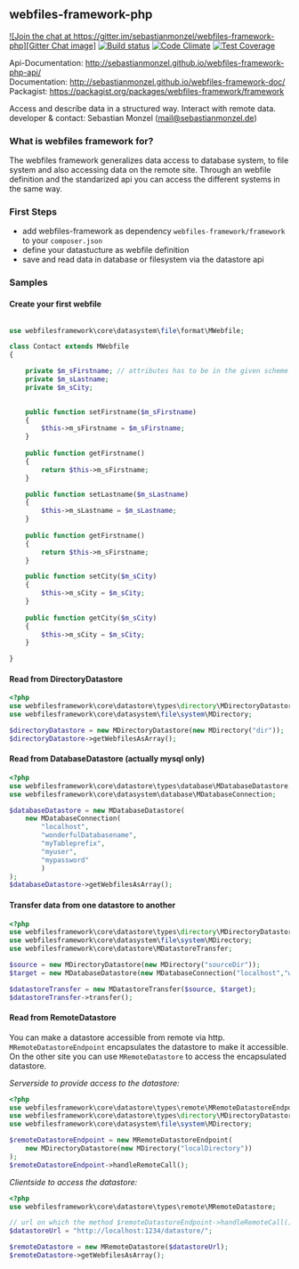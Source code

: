 ## webfiles-framework-php

[![Join the chat at https://gitter.im/sebastianmonzel/webfiles-framework-php][Gitter Chat image]][Gitter Chat link]
[![Build status][Travis Develop image]][Travis Develop link]
[![Code Climate][Codeclimate image]][Codeclimate link]
[![Test Coverage][Codeclimate coverage image]][Codeclimate coverage link]

[Gitter Chat image]: https://badges.gitter.im/sebastianmonzel/webfiles-framework-php.svg
[Gitter Chat link]: https://gitter.im/sebastianmonzel/webfiles-framework-php?utm_source=badge&utm_medium=badge&utm_campaign=pr-badge&utm_content=badge

[Travis Develop image]: https://img.shields.io/travis/sebastianmonzel/webfiles-framework-php/develop.svg?style=flat-square
[Travis Develop link]: https://travis-ci.org/sebastianmonzel/webfiles-framework-php

[Codeclimate image]: https://codeclimate.com/github/sebastianmonzel/webfiles-framework-php/badges/gpa.svg
[Codeclimate link]: https://codeclimate.com/github/sebastianmonzel/webfiles-framework-php

[Codeclimate coverage image]: https://codeclimate.com/github/sebastianmonzel/webfiles-framework-php/badges/coverage.svg
[Codeclimate coverage link]: https://codeclimate.com/github/sebastianmonzel/webfiles-framework-php/coverage

Api-Documentation: http://sebastianmonzel.github.io/webfiles-framework-php-api/<br />
Documentation: http://sebastianmonzel.github.io/webfiles-framework-doc/<br />
Packagist: https://packagist.org/packages/webfiles-framework/framework

Access and describe data in a structured way. Interact with remote data.<br />
developer & contact: Sebastian Monzel (mail@sebastianmonzel.de)


### What is webfiles framework for?
The webfiles framework generalizes data access to database system, to file system and also accessing data on the remote site. Through an webfile definition and the standarized api you can access the different systems in the same way.


### First Steps
 - add webfiles-framework as dependency `webfiles-framework/framework` to your `composer.json`
 - define your datastucture as webfile definition
 - save and read data in database or filesystem via the datastore api


### Samples

#### Create your first webfile
```php

use webfilesframework\core\datasystem\file\format\MWebfile;

class Contact extends MWebfile
{

    private $m_sFirstname; // attributes has to be in the given scheme - all attributes with "m_" as prefix gets persisted - "s" defines the type of the attribute (string)
    private $m_sLastname;
    private $m_sCity;

    
    public function setFirstname($m_sFirstname)
    {
        $this->m_sFirstname = $m_sFirstname;
    }
    
    public function getFirstname()
    {
        return $this->m_sFirstname;
    }

    public function setLastname($m_sLastname)
    {
        $this->m_sLastname = $m_sLastname;
    }
    
    public function getFirstname()
    {
        return $this->m_sFirstname;
    }

    public function setCity($m_sCity)
    {
        $this->m_sCity = $m_sCity;
    }
    
    public function getCity($m_sCity)
    {
        $this->m_sCity = $m_sCity;
    }

}
```

#### Read from DirectoryDatastore
```php
<?php
use webfilesframework\core\datastore\types\directory\MDirectoryDatastore;
use webfilesframework\core\datasystem\file\system\MDirectory;

$directoryDatastore = new MDirectoryDatastore(new MDirectory("dir"));
$directoryDatastore->getWebfilesAsArray();
```
#### Read from DatabaseDatastore (actually mysql only)
```php
<?php
use webfilesframework\core\datastore\types\database\MDatabaseDatastore;
use webfilesframework\core\datasystem\database\MDatabaseConnection;

$databaseDatastore = new MDatabaseDatastore(
    new MDatabaseConnection(
        "localhost",
        "wonderfulDatabasename",
        "myTableprefix",
        "myuser",
        "mypassword"
        )
);
$databaseDatastore->getWebfilesAsArray();

```


#### Transfer data from one datastore to another
```php
<?php
use webfilesframework\core\datastore\types\directory\MDirectoryDatastore;
use webfilesframework\core\datasystem\file\system\MDirectory;
use webfilesframework\core\datastore\MDatastoreTransfer;

$source = new MDirectoryDatastore(new MDirectory("sourceDir"));
$target = new MDatabaseDatastore(new MDatabaseConnection("localhost","wonderfulDatabasename","mytableprefix","myuser","mypassword"));

$datastoreTransfer = new MDatastoreTransfer($source, $target);
$datastoreTransfer->transfer();

```
#### Read from RemoteDatastore
You can make a datastore accessible from remote via http. `MRemoteDatastoreEndpoint` encapsulates the datastore to make
it accessible. On the other site you can use `MRemoteDatastore` to access the encapsulated datastore. 

*Serverside to provide access to the datastore:*
```php
<?php
use webfilesframework\core\datastore\types\remote\MRemoteDatastoreEndpoint; 
use webfilesframework\core\datastore\types\directory\MDirectoryDatastore;
use webfilesframework\core\datasystem\file\system\MDirectory;

$remoteDatastoreEndpoint = new MRemoteDatastoreEndpoint(
    new MDirectoryDatastore(new MDirectory("localDirectory"))
);
$remoteDatastoreEndpoint->handleRemoteCall();
```

*Clientside to access the datastore:*
```php
<?php
use webfilesframework\core\datastore\types\remote\MRemoteDatastore;

// url on which the method $remoteDatastoreEndpoint->handleRemoteCall(); is reachable:
$datastoreUrl = "http://localhost:1234/datastore/";

$remoteDatastore = new MRemoteDatastore($datastoreUrl);
$remoteDatastore->getWebfilesAsArray();
```
